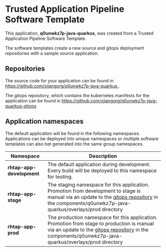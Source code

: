 # Trusted Application Pipeline Software Template

This application, **q0unwkz7p-java-quarkus**, was created from a Trusted Application Pipeline Software Template.

The software templates create a new source and gitops deployment repositories with a sample source application. 

## Repositories

The source code for your application can be found in [https://github.com/xjiangorg/q0unwkz7p-java-quarkus ](https://github.com/xjiangorg/q0unwkz7p-java-quarkus ).
 
The gitops repository, which contains the kubernetes manifests for the application can be found in 
[https://github.com/xjiangorg/q0unwkz7p-java-quarkus-gitops ](https://github.com/xjiangorg/q0unwkz7p-java-quarkus-gitops ) 

## Application namespaces 

The default application will be found in the following namespaces. Applications can be deployed into unique namespaces or multiple software templates can also bet generated into the same group namespaces.  

|  Namespace   |  Description   |  
| -------- | -------- |   
| **rhtap-app-development** | The default application during development. Every build will be deployed to this namespace for testing. | 
| **rhtap-app-stage** | The staging namespace for this application. Promotion from development to stage is manual via an update to the [gitops repository](https://github.com/xjiangorg/q0unwkz7p-java-quarkus-gitops ) in the components/q0unwkz7p-java-quarkus/overlays/prod directory |  
| **rhtap-app-prod** | The production namespace for this application. Promotion from stage to production is manual via an update to the [gitops repository](https://github.com/xjiangorg/q0unwkz7p-java-quarkus-gitops ) in the components/q0unwkz7p-java-quarkus/overlays/prod directory | 